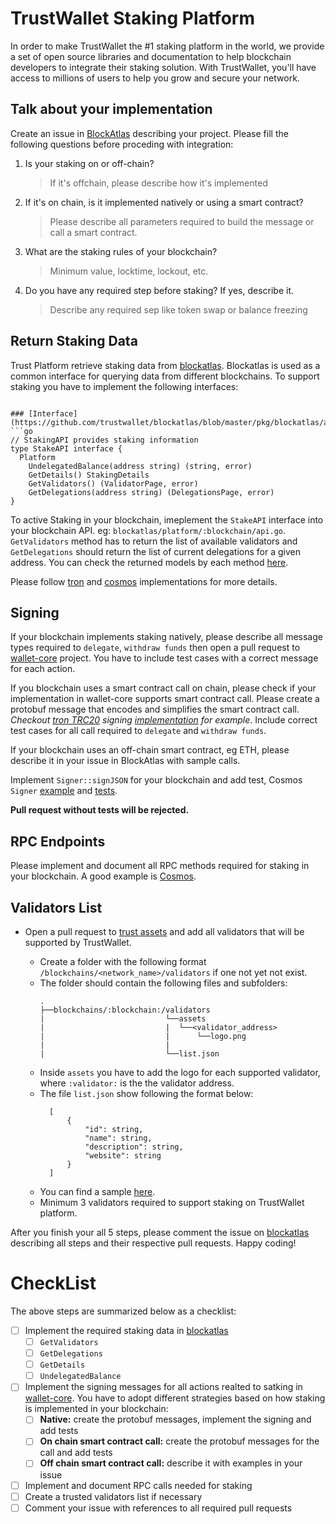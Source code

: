 # TrustWallet Staking Platform

In order to make TrustWallet the  #1 staking platform in the world, we provide 
a set of open source libraries and documentation to help blockchain developers to
integrate their staking solution. With TrustWallet, you'll have access to millions of
users to help you grow and secure your network.

## Talk about your implementation

Create an issue in [BlockAtlas](https://github.com/trustwallet/blockatlas/issues) describing your project. Please fill the following questions before proceding with integration:

1) Is your staking on or off-chain?
   > If it's offchain, please describe how it's implemented

2) If it's on chain, is it implemented natively or using a smart contract? 
   > Please describe all parameters required to build the message or call a smart contract.

3) What are the staking rules of your blockchain?
   > Minimum value, locktime, lockout, etc.

4) Do you have any required step before staking? If yes, describe it.
   > Describe any required sep like token swap or balance freezing

## Return Staking Data

Trust Platform retrieve staking data from [blockatlas](https://github.com/trustwallet/blockatlas). Blockatlas is used as a common interface for querying data from different blockchains. To support staking you have to implement the following interfaces:

```

### [Interface](https://github.com/trustwallet/blockatlas/blob/master/pkg/blockatlas/api.go)
```go
// StakingAPI provides staking information
type StakeAPI interface {
  Platform
	UndelegatedBalance(address string) (string, error)
	GetDetails() StakingDetails
	GetValidators() (ValidatorPage, error)
	GetDelegations(address string) (DelegationsPage, error)
}
```

To active Staking in your blockchain, imeplement the `StakeAPI` interface into your blockchain API. eg: `blockatlas/platform/:blockchain/api.go`. `GetValidators` method has to return the list of available validators and `GetDelegations` should return the list of current delegations for a given address. You can check the returned models by each method [here](https://github.com/trustwallet/blockatlas/blob/master/pkg/blockatlas/staking.go).

Please follow [tron](https://github.com/trustwallet/blockatlas/blob/master/platform/tron/api.go) and [cosmos](https://github.com/trustwallet/blockatlas/blob/master/platform/cosmos/api.go) implementations for more details.

## Signing

If your blockchain implements staking natively, please describe all message types required to `delegate`, `withdraw funds` then open a pull request to [wallet-core](https://github.com/trustwallet/wallet-core) project. You have to include test cases with a correct message for each action. 

If you blockchain uses a smart contract call on chain, please check if your implementation in wallet-core supports smart contract call. Please create a protobuf message that encodes and simplifies the smart contract call. *Checkout [tron TRC20](https://github.com/trustwallet/wallet-core/blob/master/src/proto/Tron.proto) signing [implementation](https://github.com/trustwallet/wallet-core/blob/master/src/Tron/Signer.cpp) for example*. Include correct test cases for all call required to `delegate` and `withdraw funds`.

If your blockchain uses an off-chain smart contract, eg ETH, please describe it in your issue in BlockAtlas with sample calls.

Implement `Signer::signJSON` for your blockchain and add test, Cosmos `Signer` [example](https://github.com/trustwallet/wallet-core/blob/master/src/Cosmos/Signer.cpp#L33) and [tests](https://github.com/trustwallet/wallet-core/blob/master/tests/Cosmos/TWAnySignerTests.cpp#L49).

**Pull request without tests will be rejected.**

## RPC Endpoints

Please implement and document all RPC methods required for staking in your blockchain. A good example is [Cosmos](https://cosmos.network/rpc/#/Staking).
  
## Validators List

- Open a pull request to [trust assets](https://github.com/trustwallet/assets) and add all validators
  that will be supported by TrustWallet.
    - Create a folder with the following format `/blockchains/<network_name>/validators` if one not yet not exist.
    - The folder should contain the following files and subfolders:
      ```
      .
      ├──blockchains/:blockchain:/validators
      |                           └──assets
      |                           |  └──<validator_address>
      |                           |      └──logo.png
      |                           |
      |                           └──list.json
      ```
    - Inside `assets` you have to add the logo for each supported validator, where `:validator:` is the 
    the validator address.
    - The file `list.json` show following the format below:
      ```
        [
            {
                "id": string,
                "name": string,
                "description": string,
                "website": string
            }
        ]
      ```
    - You can find a sample [here](https://github.com/trustwallet/assets/tree/master/blockchains/cosmos).

    * Minimum 3 validators required to support staking on TrustWallet platform.

After you finish your all 5 steps, please comment the issue on [blockatlas](https://github.com/trustwallet/blockatlas) describing
all steps and their respective pull requests. Happy coding!

# CheckList

The above steps are summarized below as a checklist:

* [ ] Implement the required staking data in [blockatlas](https://github.com/trustwallet/blockatlas)
  * [ ] `GetValidators`
  * [ ] `GetDelegations`
  * [ ] `GetDetails`
  * [ ] `UndelegatedBalance`
* [ ] Implement the signing messages for all actions realted to satking in [wallet-core](https://github.com/trustwallet/wallet-core). You have to adopt different strategies based on how staking is implemented in your blockchain:
  * [ ] **Native:** create the protobuf messages, implement the signing and add tests
  * [ ] **On chain smart contract call:** create the protobuf messages for the call and add tests
  * [ ] **Off chain smart contract call:** describe it with examples in your issue   
* [ ] Implement and document RPC calls needed for staking
* [ ] Create a trusted validators list if necessary
* [ ] Comment your issue with references to all required pull requests
